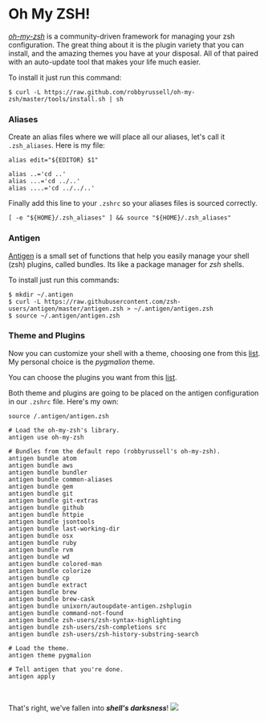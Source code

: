 # Oh My ZSH!

*[oh-my-zsh](http://ohmyz.sh/)* is a community-driven framework for managing your zsh configuration. The great thing about it is the plugin variety that you can install, and the amazing themes you have at your disposal. All of that paired with an auto-update tool that makes your life much easier.

To install it just run this command:
```shell
$ curl -L https://raw.github.com/robbyrussell/oh-my-zsh/master/tools/install.sh | sh
```

### Aliases

Create an alias files where we will place all our aliases, let's call it ```.zsh_aliases```. Here is my file:

```shell
alias edit="${EDITOR} $1"

alias ..='cd ..'
alias ...='cd ../..'
alias ....='cd ../../..'
```

Finally add this line to your ```.zshrc``` so your aliases files is sourced correctly.

```shell
[ -e "${HOME}/.zsh_aliases" ] && source "${HOME}/.zsh_aliases"
```

### Antigen

[Antigen](http://antigen.sharats.me/) is a small set of functions that help you easily manage your shell (zsh) plugins, called bundles. Its like a package manager for *zsh* shells.

To install just run this commands:
```shell
$ mkdir ~/.antigen
$ curl -L https://raw.githubusercontent.com/zsh-users/antigen/master/antigen.zsh > ~/.antigen/antigen.zsh
$ source ~/.antigen/antigen.zsh
```

### Theme and Plugins
Now you can customize your shell with a theme, choosing one from this [list](https://github.com/robbyrussell/oh-my-zsh/wiki/Themes). My personal choice is the *pygmalion* theme.

You can choose the plugins you want from this [list](https://github.com/robbyrussell/oh-my-zsh/wiki/Plugins-Overview).

Both theme and plugins are going to be placed on the antigen configuration in our ```.zshrc``` file. Here's my own:

```shell
source /.antigen/antigen.zsh

# Load the oh-my-zsh's library.
antigen use oh-my-zsh

# Bundles from the default repo (robbyrussell's oh-my-zsh).
antigen bundle atom
antigen bundle aws
antigen bundle bundler
antigen bundle common-aliases
antigen bundle gem
antigen bundle git
antigen bundle git-extras
antigen bundle github
antigen bundle httpie
antigen bundle jsontools
antigen bundle last-working-dir
antigen bundle osx
antigen bundle ruby
antigen bundle rvm
antigen bundle wd
antigen bundle colored-man
antigen bundle colorize
antigen bundle cp
antigen bundle extract
antigen bundle brew
antigen bundle brew-cask
antigen bundle unixorn/autoupdate-antigen.zshplugin
antigen bundle command-not-found
antigen bundle zsh-users/zsh-syntax-highlighting
antigen bundle zsh-users/zsh-completions src
antigen bundle zsh-users/zsh-history-substring-search

# Load the theme.
antigen theme pygmalion

# Tell antigen that you're done.
antigen apply
```

<br>

That's right, we've fallen into ***shell's darksness***!
![](http://25.media.tumblr.com/3f5c9cac69387e803763ee5b1d35019e/tumblr_mhv1cxlzim1s3uvpwo5_500.gif)